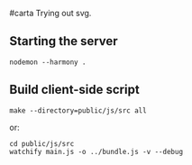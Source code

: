 #carta
Trying out svg.

## Starting the server
```
nodemon --harmony .
```

## Build client-side script
```
make --directory=public/js/src all
```
or:
```
cd public/js/src
watchify main.js -o ../bundle.js -v --debug
```